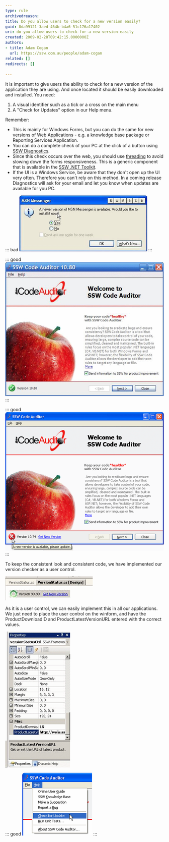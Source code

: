 ```yaml
---
type: rule
archivedreason: 
title: Do you allow users to check for a new version easily?
guid: 8da99121-3aed-464b-b4a6-51c176a17402
uri: do-you-allow-users-to-check-for-a-new-version-easily
created: 2009-02-28T09:42:15.0000000Z
authors:
- title: Adam Cogan
  url: https://ssw.com.au/people/adam-cogan
related: []
redirects: []

---
```


It is important to give users the ability to check for a new version of the application they are using. And once located it should be easily downloaded and installed. You need:

1. A visual identifier such as a tick or a cross on the main menu
2. A "Check for Updates" option in our Help menu.

<!--endintro-->

Remember:

* This is mainly for Windows Forms, but you can do the same for new versions of Web Applications - e.g. a knowledge base package or Reporting Services Application.
* You can do a complete check of your PC at the click of a button using [SSW Diagnostics](http://www.ssw.com.au/ssw/Diagnostics/Default.aspx).
* Since this check occurs over the web, you should use [threading](http://www.ssw.com.au/ssw/Standards/Rules/RulesToBetterWindowsForms.aspx#GuiThreading) to avoid slowing down the forms responsiveness. This is a generic component that is available in the [SSW .NET Toolkit](http://www.ssw.com.au/ssw/NETToolkit/Default.aspx).
* If the UI is a Windows Service, be aware that they don't open up the UI very often. Therefore you can't rely on this method. In a coming release Diagnostics will ask for your email and let you know when updates are available for you PC.

::: bad
![Figure: Bad UI - a nagging message box that forces the User to click OK](/rules/do-you-allow-users-to-check-for-a-new-version-easily/MSN.gif) 
:::

::: good
![Figure: Good UI - Show a Tick when the application is up to date](/rules/do-you-allow-users-to-check-for-a-new-version-easily/GoodUI.gif)  
:::

::: good
![Figure: Good UI - Show a Cross when the application is out of date](/rules/do-you-allow-users-to-check-for-a-new-version-easily/BadUI.gif)  
:::

To keep the consistent look and consistent code, we have implemented our version checker as a user control.

![Figure: SSW.Framework.WindowsUI.VersionStatus](/rules/do-you-allow-users-to-check-for-a-new-version-easily/VersionStatusControl.gif)

As it is a user control, we can easily implement this in all our applications. We just need to place the user control on the winform, and have the ProductDownloadID and ProductLatestVersionURL entered with the correct values.

![Figure: Enter the ProductDownloadID and ProductLatestVersionURL](/rules/do-you-allow-users-to-check-for-a-new-version-easily/VersionStatusProperties.gif) 

::: good
![Figure: Include 'Check for Updates' in your applications](/rules/do-you-allow-users-to-check-for-a-new-version-easily/CheckForUpdate.gif)
:::

